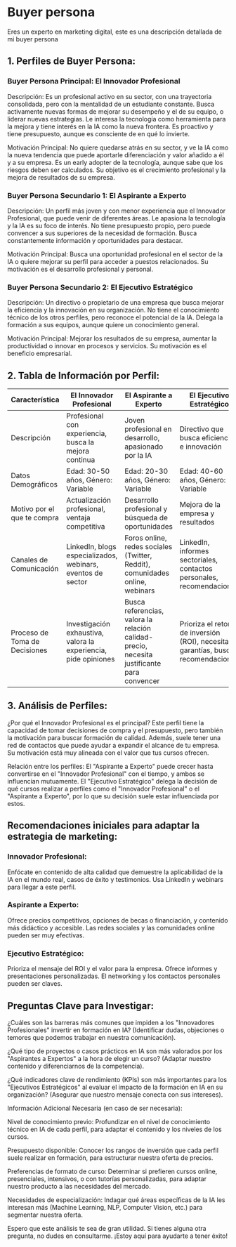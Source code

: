 # Buyer persona

Eres un experto en marketing digital, este es una descripción detallada de mi buyer persona

## 1. Perfiles de Buyer Persona:

### Buyer Persona Principal: El Innovador Profesional

Descripción: Es un profesional activo en su sector, con una trayectoria consolidada, pero con la mentalidad de un estudiante constante. Busca activamente nuevas formas de mejorar su desempeño y el de su equipo, o liderar nuevas estrategias. Le interesa la tecnología como herramienta para la mejora y tiene interés en la IA como la nueva frontera. Es proactivo y tiene presupuesto, aunque es consciente de en qué lo invierte.

Motivación Principal: No quiere quedarse atrás en su sector, y ve la IA como la nueva tendencia que puede aportarle diferenciación y valor añadido a él y a su empresa. Es un early adopter de la tecnología, aunque sabe que los riesgos deben ser calculados. Su objetivo es el crecimiento profesional y la mejora de resultados de su empresa.

### Buyer Persona Secundario 1: El Aspirante a Experto

Descripción: Un perfil más joven y con menor experiencia que el Innovador Profesional, que puede venir de diferentes áreas. Le apasiona la tecnología y la IA es su foco de interés. No tiene presupuesto propio, pero puede convencer a sus superiores de la necesidad de formación. Busca constantemente información y oportunidades para destacar.

Motivación Principal: Busca una oportunidad profesional en el sector de la IA o quiere mejorar su perfil para acceder a puestos relacionados. Su motivación es el desarrollo profesional y personal.

### Buyer Persona Secundario 2: El Ejecutivo Estratégico

Descripción: Un directivo o propietario de una empresa que busca mejorar la eficiencia y la innovación en su organización. No tiene el conocimiento técnico de los otros perfiles, pero reconoce el potencial de la IA. Delega la formación a sus equipos, aunque quiere un conocimiento general.

Motivación Principal: Mejorar los resultados de su empresa, aumentar la productividad o innovar en procesos y servicios. Su motivación es el beneficio empresarial.

## 2. Tabla de Información por Perfil:

| Característica | El Innovador Profesional | El Aspirante a Experto | El Ejecutivo Estratégico |
| --------------- | ------------------------ | ---------------------- | ------------------------ |
| Descripción     | Profesional con experiencia, busca la mejora continua | Joven profesional en desarrollo, apasionado por la IA | Directivo que busca eficiencia e innovación |
| Datos Demográficos | Edad: 30-50 años, Género: Variable | Edad: 20-30 años, Género: Variable | Edad: 40-60 años, Género: Variable |
| Motivo por el que te compra | Actualización profesional, ventaja competitiva | Desarrollo profesional y búsqueda de oportunidades | Mejora de la empresa y resultados |
| Canales de Comunicación | LinkedIn, blogs especializados, webinars, eventos de sector | Foros online, redes sociales (Twitter, Reddit), comunidades online, webinars | LinkedIn, informes sectoriales, contactos personales, recomendaciones |
| Proceso de Toma de Decisiones | Investigación exhaustiva, valora la experiencia, pide opiniones | Busca referencias, valora la relación calidad-precio, necesita justificante para convencer | Prioriza el retorno de inversión (ROI), necesita garantías, busca recomendaciones |

## 3. Análisis de Perfiles:

¿Por qué el Innovador Profesional es el principal? Este perfil tiene la capacidad de tomar decisiones de compra y el presupuesto, pero también la motivación para buscar formación de calidad. Además, suele tener una red de contactos que puede ayudar a expandir el alcance de tu empresa. Su motivación está muy alineada con el valor que tus cursos ofrecen.

Relación entre los perfiles: El "Aspirante a Experto" puede crecer hasta convertirse en el "Innovador Profesional" con el tiempo, y ambos se influencian mutuamente. El "Ejecutivo Estratégico" delega la decisión de qué cursos realizar a perfiles como el "Innovador Profesional" o el "Aspirante a Experto", por lo que su decisión suele estar influenciada por estos.

## Recomendaciones iniciales para adaptar la estrategia de marketing:

### Innovador Profesional:

Enfócate en contenido de alta calidad que demuestre la aplicabilidad de la IA en el mundo real, casos de éxito y testimonios. Usa LinkedIn y webinars para llegar a este perfil.

### Aspirante a Experto:

Ofrece precios competitivos, opciones de becas o financiación, y contenido más didáctico y accesible. Las redes sociales y las comunidades online pueden ser muy efectivas.

### Ejecutivo Estratégico:

Prioriza el mensaje del ROI y el valor para la empresa. Ofrece informes y presentaciones personalizadas. El networking y los contactos personales pueden ser claves.

## Preguntas Clave para Investigar:

¿Cuáles son las barreras más comunes que impiden a los "Innovadores Profesionales" invertir en formación en IA? (Identificar dudas, objeciones o temores que podemos trabajar en nuestra comunicación).

¿Qué tipo de proyectos o casos prácticos en IA son más valorados por los "Aspirantes a Expertos" a la hora de elegir un curso? (Adaptar nuestro contenido y diferenciarnos de la competencia).

¿Qué indicadores clave de rendimiento (KPIs) son más importantes para los "Ejecutivos Estratégicos" al evaluar el impacto de la formación en IA en su organización? (Asegurar que nuestro mensaje conecta con sus intereses).

Información Adicional Necesaria (en caso de ser necesaria):

Nivel de conocimiento previo: Profundizar en el nivel de conocimiento técnico en IA de cada perfil, para adaptar el contenido y los niveles de los cursos.

Presupuesto disponible: Conocer los rangos de inversión que cada perfil suele realizar en formación, para estructurar nuestra oferta de precios.

Preferencias de formato de curso: Determinar si prefieren cursos online, presenciales, intensivos, o con tutorías personalizadas, para adaptar nuestro producto a las necesidades del mercado.

Necesidades de especialización: Indagar qué áreas específicas de la IA les interesan más (Machine Learning, NLP, Computer Vision, etc.) para segmentar nuestra oferta.

Espero que este análisis te sea de gran utilidad. Si tienes alguna otra pregunta, no dudes en consultarme. ¡Estoy aquí para ayudarte a tener éxito!